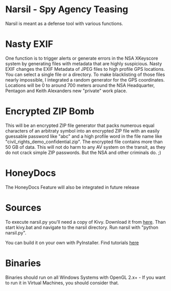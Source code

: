Narsil - Spy Agency Teasing
======
Narsil is meant as a defense tool with various functions. 

Nasty EXIF
======
One function is to trigger alerts or generate errors in the NSA XKeyscore system by generating files with metadata that are highly suspicious. Nasty EXIF changes the EXIF Metadata of JPEG files to high profile GPS locations. You can select a single file or a directory. To make blacklisting of those files nearly impossible, I integrated a random generator for the GPS coordinates. Locations will be 0 to around 700 meters around the NSA Headquarter, Pentagon and Keith Alexanders new "private" work place. 

Encrypted ZIP Bomb
======
This will be an encrypted ZIP file generator that packs numerous equal characters of an arbitraty symbol into an encrypted ZIP file with an easily guessable password like "abc" and a high profile word in the file name like "civil_rights_demo_confidential.zip". The encrypted file contains more than 50 GB of data.
This will not do harm to any AV system on the transit, as they do not crack simple ZIP passwords. But the NSA and other criminals do. ;)

HoneyDocs
======
The HoneyDocs Feature will also be integrated in future release

Sources
======
To execute narsil.py you'll need a copy of Kivy. Download it from [here](http://kivy.org/#download). Than start kivy.bat and navigate to the narsil directory. Run narsil with "python narsil.py".

You can build it on your own with PyInstaller. Find tutorials [here](http://kivy.org/docs/guide/packaging-windows.html)

Binaries
======
Binaries should run on all Windows Systems with OpenGL 2.x+ - If you want to run it in Virtual Machines, you should consider that. 

